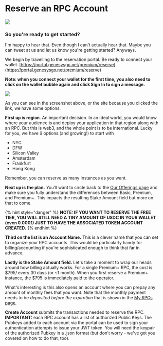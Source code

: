 # Reserve an RPC Account

![](<../.gitbook/assets/Screen Shot 2022-10-03 at 7.37.35 PM.png>)

### So you're ready to get started?

I'm happy to hear that. Even though I can't actually hear that. Maybe you can tweet at us and let us know you're getting started? Anyways.

We begin by travelling to the reservation portal. Be ready to connect your wallet. [https://portal.genesysgo.net/premium/reserve](https://portal.genesysgo.net/premium/reserve)

**Note: when you connect your wallet for the first time, you also need to click on the wallet bubble again and click Sign In to sign a message.**

![](<../.gitbook/assets/image (3) (3).png>)

As you can see in the screenshot above, or the site because you clicked the link, we have some options.

**First up is region**. An important decision. In an ideal world, you would know where your audience is and deploy your application in that region along with an RPC. But this is web3, and the whole point is to be international. Lucky for you, we have 6 options (and growing!) to start with

* NYC
* DFW
* Silicon Valley
* Amsterdam
* Frankfurt
* Hong Kong

Remember, you can reserve as many instances as you want.

**Next up is the plan.** You'll want to circle back to the [Our Offerings page](our-offerings.md) and make sure you fully understand the differences between Basic, Premium, and Premium+. This impacts the resulting Stake Amount field but more on that to come.&#x20;

{% hint style="danger" %}
**NOTE: IF YOU WANT TO RESERVE THE FREE TIER, YOU WILL STILL NEED A TINY AMOUNT OF USDC IN YOUR WALLET (even 0.0001) JUST TO HAVE THE ASSOCIATED TOKEN ACCOUNT CREATED.**
{% endhint %}

**Third on the list is an Account Name.** This is a clever name that you can set to organize your RPC accounts. This would be particularly handy for billing/accounting if you're sophisticated enough to think that far in advance.

**Lastly is the Stake Amount field.** Let's take a moment to wrap our heads around how billing actually works. For a single Premium+ RPC, the cost is $795/ every 30 days (or ~1 month). When you first reserve a Premium+ instance, the $795 is immediately paid to the operator.

What's interesting is this also opens an account where you can prepay any amount of monthly fees that you want. Note that the monthly payment needs to be _deposited before the expiration_ that is shown in the [My RPCs page.](my-rpcs.md)

**Create Account** submits the transactions needed to reserve the RPC. **IMPORTANT:** each RPC account has a list of authorized Public Keys. The Pubkeys added to each account via the portal can be used to sign your authentication attempts to issue your JWT token. You will need the keypair of the authorized Pubkey in a .json format (but don't worry - we've got you covered on how to do that, too).

